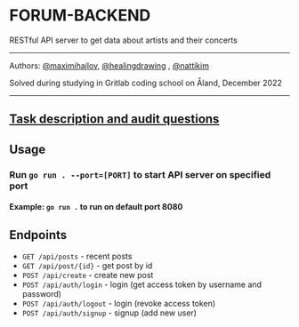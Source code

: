 # FORUM-BACKEND

RESTful API server to get data about artists and their concerts

---

Authors: [@maximihajlov](https://github.com/maximihajlov), [@healingdrawing](https://github.com/healingdrawing)
, [@nattikim](https://github.com/nattikim)

Solved during studying in Gritlab coding school on Åland, December 2022

---

## [Task description and audit questions](https://github.com/01-edu/public/tree/master/subjects/forum)

## Usage

### Run `go run . --port=[PORT]` to start API server on specified port

#### Example: `go run .` to run on default port 8080

## Endpoints

- `GET /api/posts` - recent posts
- `GET /api/post/{id}` - get post by id
- `POST /api/create` - create new post
- `POST /api/auth/login` - login (get access token by username and password)
- `POST /api/auth/logout` - login (revoke access token)
- `POST /api/auth/signup` - signup (add new user)

[//]: # (TODO: add request body examples)
